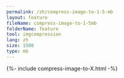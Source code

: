 ```yaml
---
permalink: /zh/compress-image-to-1-5-mb
layout: feature
fileName: compress-image-to-1-5mb
folderName: feature
tool: imgcompression
lang: zh
size: 1500
type: mb
---
```


{%- include compress-image-to-X.html -%}
